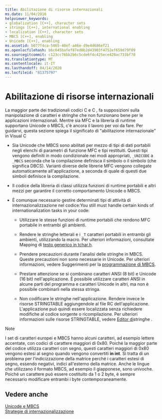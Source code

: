 ```yaml
---
title: Abilitazione di risorse internazionali
ms.date: 11/04/2016
helpviewer_keywords:
- globalization [C++], character sets
- strings [C++], international enabling
- localization [C++], character sets
- MBCS [C++], enabling
- Unicode [C++], enabling
ms.assetid: b077f4ca-5865-40ef-a46e-d9e4d686ef21
ms.openlocfilehash: b6c645bafef87ed0b2d43903f4752ef659d79f89
ms.sourcegitcommit: c123cc76bb2b6c5cde6f4c425ece420ac733bf70
ms.translationtype: MT
ms.contentlocale: it-IT
ms.lasthandoff: 04/14/2020
ms.locfileid: "81375797"
---
```

# <a name="international-enabling"></a>Abilitazione di risorse internazionali

La maggior parte dei tradizionali codici C e C , fa supposizioni sulla manipolazione di caratteri e stringhe che non funzionano bene per le applicazioni internazionali. Mentre sia MFC e la libreria di runtime supportano Unicode o MBCS, c'è ancora il lavoro per voi da fare. Per guidarvi, questa sezione spiega il significato di "abilitazione internazionale" in Visual C

- Sia Unicode che MBCS sono abilitati per mezzo di tipi di dati portabili negli elenchi di parametri di funzione MFC e tipi restituiti. Questi tipi vengono definiti in modo condizionale nei modi appropriati, `_UNICODE` a `_MBCS` seconda che la compilazione definisca il simbolo o il simbolo (che significa DBCS). Varianti diverse delle librerie MFC vengono collegate automaticamente all'applicazione, a seconda di quale di questi due simboli definisce la compilazione.

- Il codice della libreria di classi utilizza funzioni di runtime portabili e altri mezzi per garantire il corretto comportamento Unicode o MBCS.

- È comunque necessario gestire determinati tipi di attività di internazionalizzazione nel codice:You still must handle certain kinds of internationalization tasks in your code:

  - Utilizzare le stesse funzioni di runtime portabili che rendono MFC portabile in entrambi gli ambienti.

  - Rendere le stringhe letterali e i `_T` caratteri portabili in entrambi gli ambienti, utilizzando la macro. Per ulteriori informazioni, consultate Mapping di [testo generico in tchar.h](../text/generic-text-mappings-in-tchar-h.md).

  - Prendere precauzioni durante l'analisi delle stringhe in MBCS. Queste precauzioni non sono necessarie in Unicode. Per ulteriori informazioni, vedere Suggerimenti per la [programmazione di MBCS](../text/mbcs-programming-tips.md).

  - Prestare attenzione se si combinano caratteri ANSI (8 bit) e Unicode (16 bit) nell'applicazione. È possibile utilizzare caratteri ANSI in alcune parti del programma e caratteri Unicode in altri, ma non è possibile combinarli nella stessa stringa.

  - Non codificare le stringhe nell'applicazione. Rendere invece le risorse STRINGTABLE aggiungendole al file RC dell'applicazione. L'applicazione può quindi essere localizzata senza richiedere modifiche al codice sorgente o ricompilazione. Per ulteriori informazioni sulle risorse STRINGTABLE, vedere [Editor di](../windows/string-editor.md)stringhe .

> [!NOTE]
> I set di caratteri europei e MBCS hanno alcuni caratteri, ad esempio lettere accentate, con codici di carattere maggiori di 0x80. Poiché la maggior parte del codice utilizza caratteri con segno, questi caratteri maggiori di 0x80 vengono estesi al segno quando vengono convertiti **in int**. Si tratta di un problema per l'indicizzazione della matrice perché i caratteri estesi di segno, essendo negativi, indici all'esterno della matrice. Anche le lingue che utilizzano il formato MBCS, ad esempio il giapponese, sono univoche. Poiché un carattere può essere costituito da 1 o 2 byte, è sempre necessario modificare entrambi i byte contemporaneamente.

## <a name="see-also"></a>Vedere anche

[Unicode e MBCS](../text/unicode-and-mbcs.md)<br/>
[Strategie di internazionalizzazione](../text/internationalization-strategies.md)
